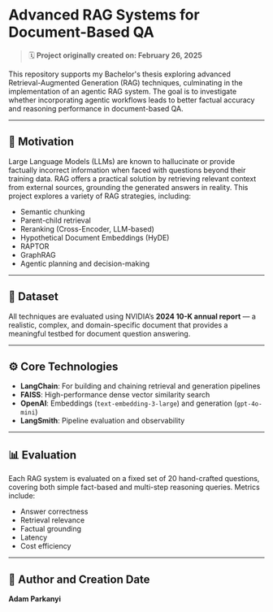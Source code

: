 # Advanced RAG Systems for Document-Based QA

> 🗓️ **Project originally created on: February 26, 2025**

This repository supports my Bachelor's thesis exploring advanced Retrieval-Augmented Generation (RAG) techniques, culminating in the implementation of an agentic RAG system. The goal is to investigate whether incorporating agentic workflows leads to better factual accuracy and reasoning performance in document-based QA.

---

## 🧠 Motivation

Large Language Models (LLMs) are known to hallucinate or provide factually incorrect information when faced with questions beyond their training data. RAG offers a practical solution by retrieving relevant context from external sources, grounding the generated answers in reality. This project explores a variety of RAG strategies, including:

- Semantic chunking
- Parent-child retrieval
- Reranking (Cross-Encoder, LLM-based)
- Hypothetical Document Embeddings (HyDE)
- RAPTOR
- GraphRAG
- Agentic planning and decision-making

---

## 📄 Dataset

All techniques are evaluated using NVIDIA’s **2024 10-K annual report** — a realistic, complex, and domain-specific document that provides a meaningful testbed for document question answering.

---

## ⚙️ Core Technologies

- **LangChain**: For building and chaining retrieval and generation pipelines
- **FAISS**: High-performance dense vector similarity search
- **OpenAI**: Embeddings (`text-embedding-3-large`) and generation (`gpt-4o-mini`)
- **LangSmith**: Pipeline evaluation and observability

---

## 📊 Evaluation

Each RAG system is evaluated on a fixed set of 20 hand-crafted questions, covering both simple fact-based and multi-step reasoning queries. Metrics include:

- Answer correctness
- Retrieval relevance
- Factual grounding
- Latency
- Cost efficiency

---


## 👤 Author and Creation Date 

**Adam Parkanyi**  
